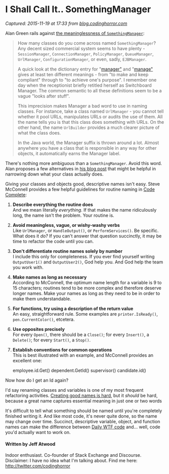 # I Shall Call It.. SomethingManager

_Captured: 2015-11-19 at 17:33 from [blog.codinghorror.com](http://blog.codinghorror.com/i-shall-call-it-somethingmanager/)_

Alan Green rails against [the meaninglessness of `SomethingManager`](http://www.bright-green.com/blog/2003_02_25/naming_java_classes_without_a.html):

> How many classes do you come across named `SomethingManager`? Any decent sized commercial system seems to have plenty - `SessionManager`, `ConnectionManager`, `PolicyManager`, `QueueManager`, `UrlManager`, `ConfigurationManager`, or even, sadly, `EJBManager`. 
> 
> A quick look at the dictionary entry for "[manager"](http://www.merriam-webster.com/dictionary/manager) and "[manage"](http://www.merriam-webster.com/dictionary/manage) gives at least ten different meanings - from "to make and keep compliant" through to "to achieve one's purpose". I remember one day when the receptionist briefly retitled herself as Switchboard Manager. The common semantic to all these definitions seem to be a vague "looks after stuff". 
> 
> This imprecision makes Manager a bad word to use in naming classes. For instance, take a class named `UrlManager` - you cannot tell whether it pool URLs, manipulates URLs or audits the use of them. All the name tells you is that this class does something with URLs. On the other hand, the name `UrlBuilder` provides a much clearer picture of what the class does. 
> 
> In the Java world, the Manager suffix is thrown around a lot. Almost anywhere you have a class that is responsible in any way for other objects, it automatically earns the Manager label. 

There's nothing more ambiguous than a `SomethingManager`. Avoid this word. Alan proposes a few alternatives in [his blog post](http://www.bright-green.com/blog/2003_02_25/naming_java_classes_without_a.html) that might be helpful in narrowing down what your class actually does.

Giving your classes and objects good, descriptive names isn't easy. Steve McConnell provides a few helpful guidelines for routine naming in [Code Complete](http://www.amazon.com/exec/obidos/ASIN/0735619670/codihorr-20):

  1. **Describe everything the routine does**  
And we mean literally _everything_. If that makes the name ridiculously long, the name isn't the problem. Your routine is.  
  

  2. **Avoid meaningless, vague, or wishy-washy verbs**  
Like `UrlManager`, or `HandleOutput()`, or `PerformServices()`. Be specific. What does it _do?_ If you can't answer that question succinctly, it may be time to refactor the code until you can.  
  

  3. **Don't differentiate routine names solely by number**  
I include this only for completeness. If you ever find yourself writing `OutputUser1()` and `OutputUser2()`, God help you. And God help the team you work with.  
  

  4. **Make names as long as necessary**  
According to McConnell, the optimum name length for a variable is 9 to 15 characters; routines tend to be more complex and therefore deserve longer names. Make your names as long as they need to be in order to make them understandable.  
  

  5. **For functions, try using a description of the return value**  
An easy, straightforward rule. Some examples are `printer.IsReady()`, `pen.CurrentColor()`, etcetera.  
  

  6. **Use opposites precisely**  
For every `Open()`, there should be a `Close()`; for every `Insert()`, a `Delete()`; for every `Start()`, a `Stop()`.  
  

  7. **Establish conventions for common operations**  
This is best illustrated with an example, and McConnell provides an excellent one: 
    
        employee.id.Get()
    dependent.GetId()
    supervisor()
    candidate.id()
    

Now how do I get an Id again? 

I'd say renaming classes and variables is one of my most frequent refactoring activities. [Creating good names is hard](http://martinfowler.com/bliki/TwoHardThings.html), but it _should_ be hard, because a great name captures essential meaning in just one or two words

It's difficult to tell what something should be named until you're completely finished writing it. And like most code, it's never quite done, so the name may change over time. Succinct, descriptive variable, object, and function names can make the difference between [Daily WTF code](http://thedailywtf.com/) and… well, code you'd actually want to work on.

#### Written by Jeff Atwood

Indoor enthusiast. Co-founder of Stack Exchange and Discourse. Disclaimer: I have no idea what I'm talking about. Find me here: <http://twitter.com/codinghorror>
